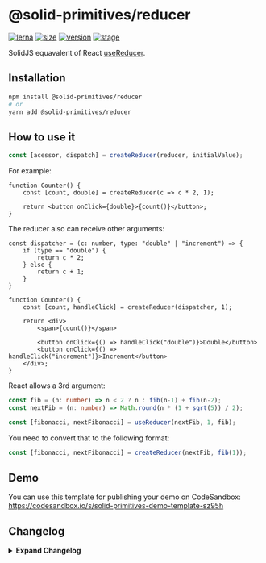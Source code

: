 # @solid-primitives/reducer

[![lerna](https://img.shields.io/badge/maintained%20with-lerna-cc00ff.svg?style=for-the-badge)](https://lerna.js.org/)
[![size](https://img.shields.io/bundlephobia/minzip/@solid-primitives/reducer?style=for-the-badge&label=size)](https://bundlephobia.com/package/@solid-primitives/reducer)
[![version](https://img.shields.io/npm/v/@solid-primitives/reducer?style=for-the-badge)](https://www.npmjs.com/package/@solid-primitives/reducer)
[![stage](https://img.shields.io/endpoint?style=for-the-badge&url=https%3A%2F%2Fraw.githubusercontent.com%2Fsolidjs-community%2Fsolid-primitives%2Fmain%2Fassets%2Fbadges%2Fstage-0.json)](https://github.com/solidjs-community/solid-primitives#contribution-process)

SolidJS equavalent of React [useReducer](https://reactjs.org/docs/hooks-reference.html#usereducer).

## Installation

```bash
npm install @solid-primitives/reducer
# or
yarn add @solid-primitives/reducer
```

## How to use it

```ts
const [acessor, dispatch] = createReducer(reducer, initialValue);
```

For example:
```tsx
function Counter() {
	const [count, double] = createReducer(c => c * 2, 1);

	return <button onClick={double}>{count()}</button>;
}
```

The reducer also can receive other arguments:
```tsx
const dispatcher = (c: number, type: "double" | "increment") => {
	if (type == "double") {
		return c * 2;
	} else {
		return c + 1;
	}
}

function Counter() {
	const [count, handleClick] = createReducer(dispatcher, 1);

	return <div>
		<span>{count()}</span>

		<button onClick={() => handleClick("double")}>Double</button>
		<button onClick={() => handleClick("increment")}>Increment</button>
	</div>;
}
```

React allows a 3rd argument:
```ts
const fib = (n: number) => n < 2 ? n : fib(n-1) + fib(n-2);
const nextFib = (n: number) => Math.round(n * (1 + sqrt(5)) / 2);

const [fibonacci, nextFibonacci] = useReducer(nextFib, 1, fib);
```
You need to convert that to the following format:
```ts
const [fibonacci, nextFibonacci] = createReducer(nextFib, fib(1));
```

## Demo

You can use this template for publishing your demo on CodeSandbox: https://codesandbox.io/s/solid-primitives-demo-template-sz95h

## Changelog

<details>
<summary><b>Expand Changelog</b></summary>

0.0.100

Initial release as a Stage-0 primitive.

</details>
